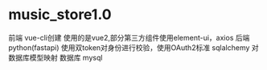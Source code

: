 # music_store1.0
前端 vue-cli创建 使用的是vue2,部分第三方组件使用element-ui，axios
后端 python(fastapi) 使用双token对身份进行校验，使用OAuth2标准  sqlalchemy 对数据库模型映射
数据库 mysql 
